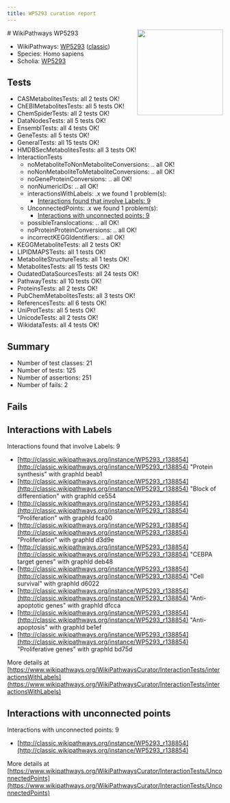 ```yaml
---
title: WP5293 curation report
---
```


<img style="float: right; width: 200px" src="https://upload.wikimedia.org/wikipedia/commons/thumb/8/83/Wplogo_with_text_500.png/640px-Wplogo_with_text_500.png" />
# WikiPathways WP5293

* WikiPathways: [WP5293](https://wikipathways.org/pathways/WP5293) ([classic](https://classic.wikipathways.org/instance/WP5293))
* Species: Homo sapiens
* Scholia: [WP5293](https://scholia.toolforge.org/wikipathways/WP5293)
## Tests
* CASMetabolitesTests: all 2 tests OK!
* ChEBIMetabolitesTests: all 5 tests OK!
* ChemSpiderTests: all 2 tests OK!
* DataNodesTests: all 5 tests OK!
* EnsemblTests: all 4 tests OK!
* GeneTests: all 5 tests OK!
* GeneralTests: all 15 tests OK!
* HMDBSecMetabolitesTests: all 3 tests OK!
* InteractionTests
    * noMetaboliteToNonMetaboliteConversions: .. all OK!
    * noNonMetaboliteToMetaboliteConversions: .. all OK!
    * noGeneProteinConversions: .. all OK!
    * nonNumericIDs: .. all OK!
    * interactionsWithLabels: .x we found 1 problem(s):
        * [Interactions found that involve Labels: 9](#630d2680)
    * UnconnectedPoints: .x we found 1 problem(s):
        * [Interactions with unconnected points: 9](#35a61ae1)
    * possibleTranslocations: .. all OK!
    * noProteinProteinConversions: .. all OK!
    * incorrectKEGGIdentifiers: .. all OK!
* KEGGMetaboliteTests: all 2 tests OK!
* LIPIDMAPSTests: all 1 tests OK!
* MetaboliteStructureTests: all 1 tests OK!
* MetabolitesTests: all 15 tests OK!
* OudatedDataSourcesTests: all 24 tests OK!
* PathwayTests: all 10 tests OK!
* ProteinsTests: all 2 tests OK!
* PubChemMetabolitesTests: all 3 tests OK!
* ReferencesTests: all 6 tests OK!
* UniProtTests: all 5 tests OK!
* UnicodeTests: all 2 tests OK!
* WikidataTests: all 4 tests OK!


## Summary

* Number of test classes: 21
* Number of tests: 125
* Number of assertions: 251
* Number of fails: 2

## Fails

<a name="630d2680" />

## Interactions with Labels

Interactions found that involve Labels: 9

* [http://classic.wikipathways.org/instance/WP5293_r138854](http://classic.wikipathways.org/instance/WP5293_r138854) "Protein synthesis" with graphId beab1
* [http://classic.wikipathways.org/instance/WP5293_r138854](http://classic.wikipathways.org/instance/WP5293_r138854) "Block of differentiation" with graphId ce554
* [http://classic.wikipathways.org/instance/WP5293_r138854](http://classic.wikipathways.org/instance/WP5293_r138854) "Proliferation" with graphId fca00
* [http://classic.wikipathways.org/instance/WP5293_r138854](http://classic.wikipathways.org/instance/WP5293_r138854) "Proliferation" with graphId d3d9e
* [http://classic.wikipathways.org/instance/WP5293_r138854](http://classic.wikipathways.org/instance/WP5293_r138854) "CEBPA target
genes" with graphId deb48
* [http://classic.wikipathways.org/instance/WP5293_r138854](http://classic.wikipathways.org/instance/WP5293_r138854) "Cell survival" with graphId d6022
* [http://classic.wikipathways.org/instance/WP5293_r138854](http://classic.wikipathways.org/instance/WP5293_r138854) "Anti-apoptotic genes" with graphId dfcca
* [http://classic.wikipathways.org/instance/WP5293_r138854](http://classic.wikipathways.org/instance/WP5293_r138854) "Anti-apoptosis" with graphId be1ef
* [http://classic.wikipathways.org/instance/WP5293_r138854](http://classic.wikipathways.org/instance/WP5293_r138854) "Proliferative genes" with graphId bd75d


More details at [https://www.wikipathways.org/WikiPathwaysCurator/InteractionTests/interactionsWithLabels](https://www.wikipathways.org/WikiPathwaysCurator/InteractionTests/interactionsWithLabels)

<a name="35a61ae1" />

## Interactions with unconnected points

Interactions with unconnected points: 9

* [http://classic.wikipathways.org/instance/WP5293_r138854](http://classic.wikipathways.org/instance/WP5293_r138854)


More details at [https://www.wikipathways.org/WikiPathwaysCurator/InteractionTests/UnconnectedPoints](https://www.wikipathways.org/WikiPathwaysCurator/InteractionTests/UnconnectedPoints)

